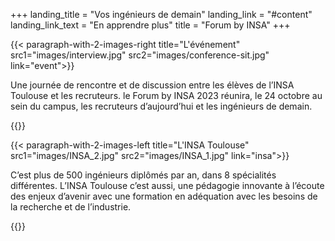+++
landing_title = "Vos ingénieurs de demain"
landing_link = "#content"
landing_link_text = "En apprendre plus"
title = "Forum by INSA"
+++

{{< paragraph-with-2-images-right 
    title="L'événement"
    src1="images/interview.jpg"
    src2="images/conference-sit.jpg"
    link="event">}}

Une journée de rencontre et de discussion entre les élèves de l’INSA Toulouse
et les recruteurs. le Forum by INSA 2023 réunira, le 24 octobre au sein du campus, les recruteurs d’aujourd’hui et les ingénieurs
de demain. 

{{</paragraph-with-2-images-right >}}

{{< paragraph-with-2-images-left 
    title="L'INSA Toulouse"
    src1="images/INSA_2.jpg"
    src2="images/INSA_1.jpg"
    link="insa">}}

C’est plus de 500 ingénieurs diplômés par an, dans 8 spécialités différentes.
L’INSA Toulouse c’est aussi, une pédagogie innovante à l’écoute des enjeux
d’avenir avec une formation en adéquation avec les besoins de la recherche et
de l’industrie. 

{{</paragraph-with-2-images-left >}}

